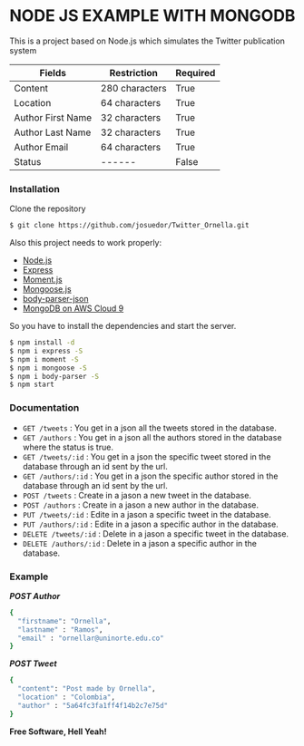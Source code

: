 # NODE JS EXAMPLE WITH MONGODB

This is a project based on Node.js which simulates the Twitter publication system

| Fields | Restriction | Required |
| ------ | ------ | ------ |
| Content | 280 characters | True |
| Location | 64 characters | True |
| Author First Name | 32 characters | True |
| Author Last Name | 32 characters | True |
| Author Email| 64 characters | True |
| Status| ------ | False |

### Installation

Clone the repository
```sh
$ git clone https://github.com/josuedor/Twitter_Ornella.git
```
Also this project  needs to work properly:
* [Node.js](https://nodejs.org/)
* [Express](http://expressjs.com/) 
* [Moment.js](https://momentjs.com/) 
* [Mongoose.js](https://mongoosejs.com/) 
* [body-parser-json](https://www.npmjs.com/package/body-parser-json)
* [MongoDB on AWS Cloud 9](https://github.com/nax3t/aws-cloud9-instructions#mongodb-instructions)

So you have to install the dependencies and start the server.

```sh
$ npm install -d
$ npm i express -S  
$ npm i moment -S 
$ npm i mongoose -S 
$ npm i body-parser -S 
$ npm start
```

### Documentation

* `GET /tweets` : You get in a json all the tweets stored in the database.
* `GET /authors` : You get in a json all the authors stored in the database where the status is true.
* `GET /tweets/:id` : You get in a json the specific tweet stored in the database through an id sent by the url.
* `GET /authors/:id` : You get in a json the specific author stored in the database through an id sent by the url.
* `POST /tweets` : Create in a jason a new tweet in the database.
* `POST /authors` : Create in a jason a new author in the database.
* `PUT /tweets/:id` : Edite in a jason a specific tweet in the database.
* `PUT /authors/:id` : Edite in a jason a specific author in the database.
* `DELETE /tweets/:id` : Delete in a jason a specific tweet in the database.
* `DELETE /authors/:id` : Delete in a jason a specific author in the database.

### Example
***POST Author***
```sh
{
  "firstname": "Ornella",
  "lastname" : "Ramos",
  "email" : "ornellar@uninorte.edu.co"
}
````

***POST Tweet***
```sh
{
  "content": "Post made by Ornella",
  "location" : "Colombia",
  "author" : "5a64fc3fa1ff4f14b2c7e75d"
}
````

**Free Software, Hell Yeah!**

